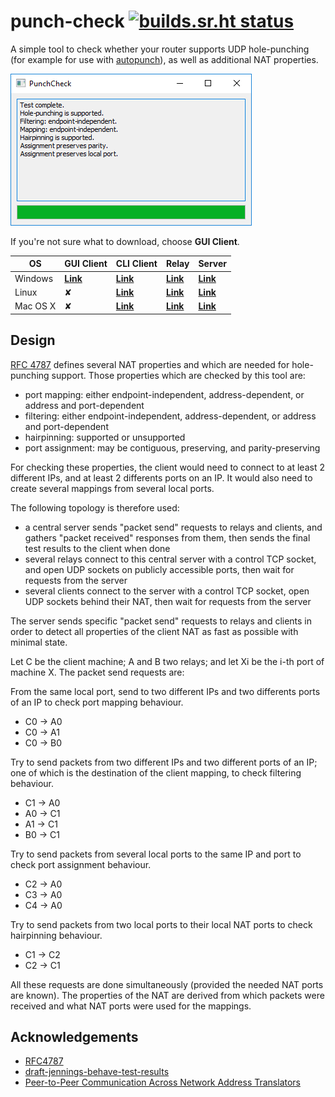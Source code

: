 # punch-check [![builds.sr.ht status](https://builds.sr.ht/~delthas/punch-check.svg)](https://builds.sr.ht/~delthas/punch-check?)

A simple tool to check whether your router supports UDP hole-punching (for example for use with [autopunch](https://github.com/delthas/autopunch)), as well as additional NAT properties.

![screenshot](doc/screen.png)

If you're not sure what to download, choose **GUI Client**.

| OS | GUI Client | CLI Client | Relay | Server |
| -- | -- | -- | -- | -- |
| Windows | [**Link**](https://delthas.fr/punch-check/windows/punch-check-gui.exe) | [**Link**](https://delthas.fr/punch-check/windows/punch-check.exe) | [**Link**](https://delthas.fr/punch-check/windows/punch-check-relay.exe) | [**Link**](https://delthas.fr/punch-check/windows/punch-check-server.exe) |
| Linux | ✘ | [**Link**](https://delthas.fr/punch-check/linux/punch-check) | [**Link**](https://delthas.fr/punch-check/linux/punch-check-relay) | [**Link**](https://delthas.fr/punch-check/linux/punch-check-server) |
| Mac OS X | ✘ | [**Link**](https://delthas.fr/punch-check/mac/punch-check) | [**Link**](https://delthas.fr/punch-check/mac/punch-check-relay) | [**Link**](https://delthas.fr/punch-check/mac/punch-check-server) |

## Design

[RFC 4787](https://tools.ietf.org/html/rfc4787) defines several NAT properties and which are needed for hole-punching support. Those properties which are checked by this tool are:
- port mapping: either endpoint-independent, address-dependent, or address and port-dependent
- filtering: either endpoint-independent, address-dependent, or address and port-dependent
- hairpinning: supported or unsupported
- port assignment: may be contiguous, preserving, and parity-preserving

For checking these properties, the client would need to connect to at least 2 different IPs, and at least 2 differents ports on an IP. It would also need to create several mappings from several local ports.

The following topology is therefore used:
- a central server sends "packet send" requests to relays and clients, and gathers "packet received" responses from them, then sends the final test results to the client when done
- several relays connect to this central server with a control TCP socket, and open UDP sockets on publicly accessible ports, then wait for requests from the server
- several clients connect to the server with a control TCP socket, open UDP sockets behind their NAT, then wait for requests from the server

The server sends specific "packet send" requests to relays and clients in order to detect all properties of the client NAT as fast as possible with minimal state.

Let C be the client machine; A and B two relays; and let Xi be the i-th port of machine X. The packet send requests are:

From the same local port, send to two different IPs and two differents ports of an IP to check port mapping behaviour.
- C0 -> A0
- C0 -> A1
- C0 -> B0

Try to send packets from two different IPs and two different ports of an IP; one of which is the destination of the client mapping, to check filtering behaviour.
- C1 -> A0
- A0 -> C1
- A1 -> C1
- B0 -> C1

Try to send packets from several local ports to the same IP and port to check port assignment behaviour.
- C2 -> A0
- C3 -> A0
- C4 -> A0

Try to send packets from two local ports to their local NAT ports to check hairpinning behaviour.
- C1 -> C2
- C2 -> C1

All these requests are done simultaneously (provided the needed NAT ports are known). The properties of the NAT are derived from which packets were received and what NAT ports were used for the mappings.

## Acknowledgements

- [RFC4787](https://tools.ietf.org/html/rfc4787)
- [draft-jennings-behave-test-results](https://tools.ietf.org/html/draft-jennings-behave-test-results-01)
- [Peer-to-Peer Communication Across Network Address Translators](https://bford.info/pub/net/p2pnat/)
